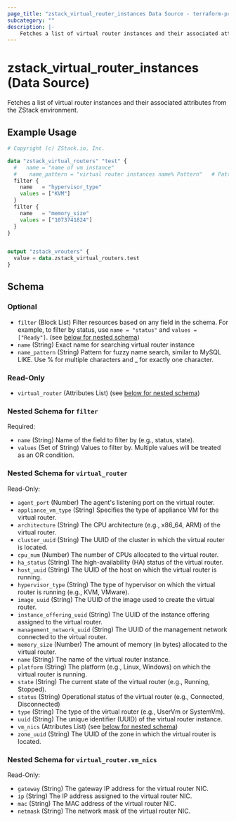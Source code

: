 ```yaml
---
page_title: "zstack_virtual_router_instances Data Source - terraform-provider-zstack"
subcategory: ""
description: |-
    Fetches a list of virtual router instances and their associated attributes from the ZStack environment.
---
```


# zstack_virtual_router_instances (Data Source)

Fetches a list of virtual router instances and their associated attributes from the ZStack environment.

## Example Usage

```terraform
# Copyright (c) ZStack.io, Inc.

data "zstack_virtual_routers" "test" {
  #   name = "name of vm instance"
  #    name_pattern = "virtual router instances name% Pattern"   # Pattern for fuzzy name search, similar to MySQL LIKE. Use % for multiple characters and _ for exactly one character.
  filter {
    name   = "hypervisor_type"
    values = ["KVM"]
  }
  filter {
    name   = "memory_size"
    values = ["1073741824"]
  }
}


output "zstack_vrouters" {
  value = data.zstack_virtual_routers.test
}
```

<!-- schema generated by tfplugindocs -->
## Schema

### Optional

- `filter` (Block List) Filter resources based on any field in the schema. For example, to filter by status, use `name = "status"` and `values = ["Ready"]`. (see [below for nested schema](#nestedblock--filter))
- `name` (String) Exact name for searching virtual router instance
- `name_pattern` (String) Pattern for fuzzy name search, similar to MySQL LIKE. Use % for multiple characters and _ for exactly one character.

### Read-Only

- `virtual_router` (Attributes List) (see [below for nested schema](#nestedatt--virtual_router))

<a id="nestedblock--filter"></a>
### Nested Schema for `filter`

Required:

- `name` (String) Name of the field to filter by (e.g., status, state).
- `values` (Set of String) Values to filter by. Multiple values will be treated as an OR condition.


<a id="nestedatt--virtual_router"></a>
### Nested Schema for `virtual_router`

Read-Only:

- `agent_port` (Number) The agent's listening port on the virtual router.
- `appliance_vm_type` (String) Specifies the type of appliance VM for the virtual router.
- `architecture` (String) The CPU architecture (e.g., x86_64, ARM) of the virtual router.
- `cluster_uuid` (String) The UUID of the cluster in which the virtual router is located.
- `cpu_num` (Number) The number of CPUs allocated to the virtual router.
- `ha_status` (String) The high-availability (HA) status of the virtual router.
- `host_uuid` (String) The UUID of the host on which the virtual router is running.
- `hypervisor_type` (String) The type of hypervisor on which the virtual router is running (e.g., KVM, VMware).
- `image_uuid` (String) The UUID of the image used to create the virtual router.
- `instance_offering_uuid` (String) The UUID of the instance offering assigned to the virtual router.
- `management_network_uuid` (String) The UUID of the management network connected to the virtual router.
- `memory_size` (Number) The amount of memory (in bytes) allocated to the virtual router.
- `name` (String) The name of the virtual router instance.
- `platform` (String) The platform (e.g., Linux, Windows) on which the virtual router is running.
- `state` (String) The current state of the virtual router (e.g., Running, Stopped).
- `status` (String) Operational status of the virtual router (e.g., Connected, Disconnected)
- `type` (String) The type of the virtual router (e.g., UserVm or SystemVm).
- `uuid` (String) The unique identifier (UUID) of the virtual router instance.
- `vm_nics` (Attributes List) (see [below for nested schema](#nestedatt--virtual_router--vm_nics))
- `zone_uuid` (String) The UUID of the zone in which the virtual router is located.

<a id="nestedatt--virtual_router--vm_nics"></a>
### Nested Schema for `virtual_router.vm_nics`

Read-Only:

- `gateway` (String) The gateway IP address for the virtual router NIC.
- `ip` (String) The IP address assigned to the virtual router NIC.
- `mac` (String) The MAC address of the virtual router NIC.
- `netmask` (String) The network mask of the virtual router NIC.





